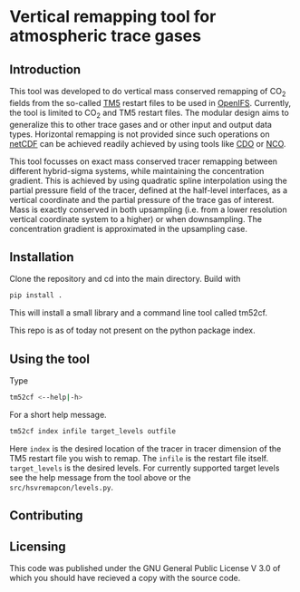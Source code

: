 # Vertical remapping tool for atmospheric trace gases

## Introduction 

This tool was developed to do vertical mass conserved remapping of CO$_2$ fields from the so-called [TM5](https://tm5.sourceforge.net/) restart files to be used in [OpenIFS](https://confluence.ecmwf.int/display/OIFS/). Currently, the tool is limited to CO$_2$ and TM5 restart files. The modular design aims to generalize this to other trace gases and or other input and output data types. Horizontal remapping is not provided since such operations on [netCDF](https://www.unidata.ucar.edu/software/netcdf/) can be achieved readily achieved by using tools like [CDO](https://code.mpimet.mpg.de/projects/cdo) or [NCO](https://nco.sourceforge.net/).

This tool focusses on exact mass conserved tracer remapping between different hybrid-sigma systems, while maintaining the concentration gradient. This is achieved by using quadratic spline interpolation using the partial pressure field of the tracer, defined at the half-level interfaces, as a vertical coordinate and the partial pressure of the trace gas of interest. Mass is exactly conserved in both upsampling (i.e. from a lower resolution vertical coordinate system to a higher) or when downsampling. The concentration gradient is approximated in the upsampling case.   

## Installation

Clone the repository and cd into the main directory. Build with
```sh
pip install . 
```
This will install a small library and a command line tool called tm52cf. 

This repo is as of today not present on the python package index. 

## Using the tool

Type 
```sh
tm52cf <--help|-h>
```
For a short help message.

```sh
tm52cf index infile target_levels outfile
```
Here `index` is the desired location of the tracer in tracer dimension of the TM5 restart file you wish to remap. The `infile` is the restart file itself. `target_levels` is the desired levels. For currently supported target levels see the help message from the tool above or the `src/hsvremapcon/levels.py`.

## Contributing

## Licensing
This code was published under the GNU General Public License V 3.0 of which you should have recieved a copy with the source code. 
